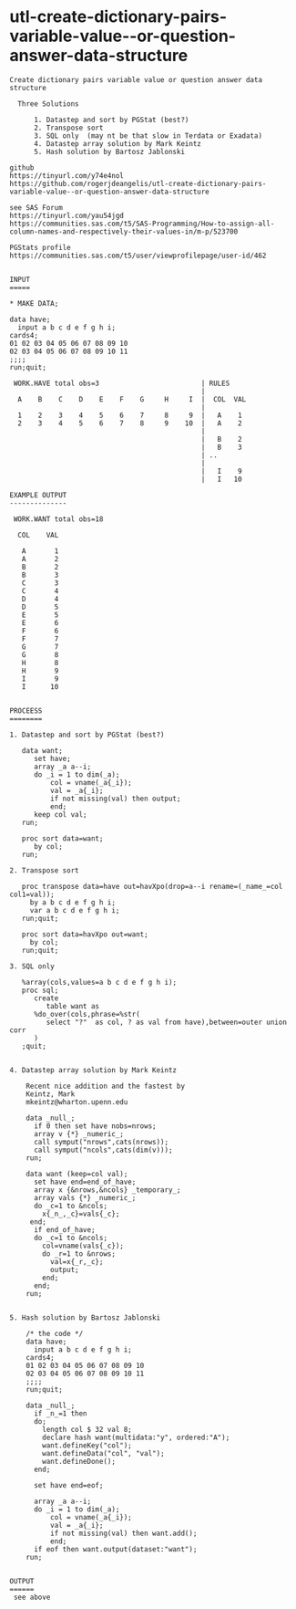 # utl-create-dictionary-pairs-variable-value--or-question-answer-data-structure
    Create dictionary pairs variable value or question answer data structure

      Three Solutions

          1. Datastep and sort by PGStat (best?)
          2. Transpose sort
          3. SQL only  (may nt be that slow in Terdata or Exadata)
          4. Datastep array solution by Mark Keintz
          5. Hash solution by Bartosz Jablonski

    github
    https://tinyurl.com/y74e4nol
    https://github.com/rogerjdeangelis/utl-create-dictionary-pairs-variable-value--or-question-answer-data-structure

    see SAS Forum
    https://tinyurl.com/yau54jgd
    https://communities.sas.com/t5/SAS-Programming/How-to-assign-all-column-names-and-respectively-their-values-in/m-p/523700

    PGStats profile
    https://communities.sas.com/t5/user/viewprofilepage/user-id/462


    INPUT
    =====

    * MAKE DATA;

    data have;
      input a b c d e f g h i;
    cards4;
    01 02 03 04 05 06 07 08 09 10
    02 03 04 05 06 07 08 09 10 11
    ;;;;
    run;quit;

     WORK.HAVE total obs=3                         | RULES
                                                   |
      A    B    C    D    E    F    G     H     I  |  COL  VAL
                                                   |
      1    2    3    4    5    6    7     8     9  |   A    1
      2    3    4    5    6    7    8     9    10  |   A    2
                                                   |
                                                   |   B    2
                                                   |   B    3
                                                   | ..
                                                   |
                                                   |   I    9
                                                   |   I   10

    EXAMPLE OUTPUT
    --------------

     WORK.WANT total obs=18

      COL    VAL

       A       1
       A       2
       B       2
       B       3
       C       3
       C       4
       D       4
       D       5
       E       5
       E       6
       F       6
       F       7
       G       7
       G       8
       H       8
       H       9
       I       9
       I      10


    PROCEESS
    ========

    1. Datastep and sort by PGStat (best?)

       data want;
          set have;
          array _a a--i;
          do _i = 1 to dim(_a);
              col = vname(_a{_i});
              val = _a{_i};
              if not missing(val) then output;
              end;
          keep col val;
       run;

       proc sort data=want;
          by col;
       run;

    2. Transpose sort

       proc transpose data=have out=havXpo(drop=a--i rename=(_name_=col col1=val));
         by a b c d e f g h i;
         var a b c d e f g h i;
       run;quit;

       proc sort data=havXpo out=want;
         by col;
       run;quit;

    3. SQL only

       %array(cols,values=a b c d e f g h i);
       proc sql;
          create
             table want as
          %do_over(cols,phrase=%str(
             select "?"  as col, ? as val from have),between=outer union corr
          )
       ;quit;


    4. Datastep array solution by Mark Keintz

        Recent nice addition and the fastest by
        Keintz, Mark
        mkeintz@wharton.upenn.edu

        data _null_;
          if 0 then set have nobs=nrows;
          array v {*} _numeric_;
          call symput("nrows",cats(nrows));
          call symput("ncols",cats(dim(v)));
        run;

        data want (keep=col val);
          set have end=end_of_have;
          array x {&nrows,&ncols} _temporary_;
          array vals {*} _numeric_;
          do _c=1 to &ncols;
            x{_n_,_c}=vals{_c};
         end;
          if end_of_have;
          do _c=1 to &ncols;
            col=vname(vals{_c});
            do _r=1 to &nrows;
              val=x{_r,_c};
              output;
            end;
          end;
        run;


    5. Hash solution by Bartosz Jablonski

        /* the code */
        data have;
          input a b c d e f g h i;
        cards4;
        01 02 03 04 05 06 07 08 09 10
        02 03 04 05 06 07 08 09 10 11
        ;;;;
        run;quit;

        data _null_;
          if _n_=1 then
          do;
            length col $ 32 val 8;
            declare hash want(multidata:"y", ordered:"A");
            want.defineKey("col");
            want.defineData("col", "val");
            want.defineDone();
          end;

          set have end=eof;

          array _a a--i;
          do _i = 1 to dim(_a);
              col = vname(_a{_i});
              val = _a{_i};
              if not missing(val) then want.add();
              end;
          if eof then want.output(dataset:"want");
        run;


    OUTPUT
    ======
     see above

